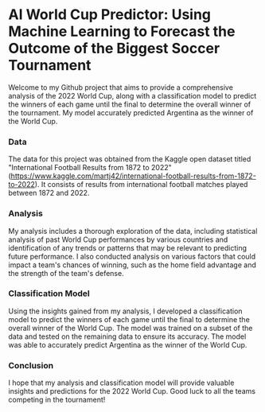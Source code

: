 # AI World Cup Predictor: Using Machine Learning to Forecast the Outcome of the Biggest Soccer Tournament
Welcome to my Github project that aims to provide a comprehensive analysis of the 2022 World Cup, along with a classification model to predict the winners of each game until the final to determine the overall winner of the tournament. My model accurately predicted Argentina as the winner of the World Cup.

### Data
The data for this project was obtained from the Kaggle open dataset titled "International Football Results from 1872 to 2022" (https://www.kaggle.com/martj42/international-football-results-from-1872-to-2022). It consists of results from international football matches played between 1872 and 2022.

### Analysis
My analysis includes a thorough exploration of the data, including statistical analysis of past World Cup performances by various countries and identification of any trends or patterns that may be relevant to predicting future performance. I also conducted analysis on various factors that could impact a team's chances of winning, such as the home field advantage and the strength of the team's defense.

### Classification Model
Using the insights gained from my analysis, I developed a classification model to predict the winners of each game until the final to determine the overall winner of the World Cup. The model was trained on a subset of the data and tested on the remaining data to ensure its accuracy. The model was able to accurately predict Argentina as the winner of the World Cup.

### Conclusion
I hope that my analysis and classification model will provide valuable insights and predictions for the 2022 World Cup. Good luck to all the teams competing in the tournament!
